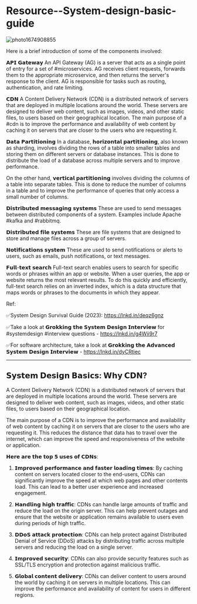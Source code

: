 # Resource--System-design-basic-guide

![photo1674908855](https://user-images.githubusercontent.com/41374671/217578395-e589a283-1f32-43a5-9be5-8a43b3ce8ae0.jpeg)


Here is a brief introduction of  some of the components involved:

𝗔𝗣𝗜 𝗚𝗮𝘁𝗲𝘄𝗮𝘆
An API Gateway (AG) is a server that acts as a single point of entry for a set of #microservices. AG receives client requests, forwards them to the appropriate microservice, and then returns the server's response to the client. AG is responsible for tasks such as routing, authentication, and rate limiting.


𝗖𝗗𝗡
A Content Delivery Network (CDN) is a distributed network of servers that are deployed in multiple locations around the world. These servers are designed to deliver web content, such as images, videos, and other static files, to users based on their geographical location. The main purpose of a #cdn is to improve the performance and availability of web content by caching it on servers that are closer to the users who are requesting it.


𝗗𝗮𝘁𝗮 𝗣𝗮𝗿𝘁𝗶𝘁𝗶𝗼𝗻𝗶𝗻𝗴
In a database, 𝗵𝗼𝗿𝗶𝘇𝗼𝗻𝘁𝗮𝗹 𝗽𝗮𝗿𝘁𝗶𝘁𝗶𝗼𝗻𝗶𝗻𝗴, also known as sharding, involves dividing the rows of a table into smaller tables and storing them on different servers or database instances. This is done to distribute the load of a database across multiple servers and to improve performance.

On the other hand, 𝘃𝗲𝗿𝘁𝗶𝗰𝗮𝗹 𝗽𝗮𝗿𝘁𝗶𝘁𝗶𝗼𝗻𝗶𝗻𝗴 involves dividing the columns of a table into separate tables. This is done to reduce the number of columns in a table and to improve the performance of queries that only access a small number of columns.


𝗗𝗶𝘀𝘁𝗿𝗶𝗯𝘂𝘁𝗲𝗱 𝗺𝗲𝘀𝘀𝗮𝗴𝗶𝗻𝗴 𝘀𝘆𝘀𝘁𝗲𝗺𝘀 
These are used to send messages between distributed components of a system. Examples include Apache #kafka and #rabbitmq.


𝗗𝗶𝘀𝘁𝗿𝗶𝗯𝘂𝘁𝗲𝗱 𝗳𝗶𝗹𝗲 𝘀𝘆𝘀𝘁𝗲𝗺𝘀
These are file systems that are designed to store and manage files across a group of servers.


𝗡𝗼𝘁𝗶𝗳𝗶𝗰𝗮𝘁𝗶𝗼𝗻𝘀 𝘀𝘆𝘀𝘁𝗲𝗺
These are used to send notifications or alerts to users, such as emails, push notifications, or text messages. 


𝗙𝘂𝗹𝗹-𝘁𝗲𝘅𝘁 𝘀𝗲𝗮𝗿𝗰𝗵
Full-text search enables users to search for specific words or phrases within an app or website. When a user queries, the app or website returns the most relevant results. To do this quickly and efficiently, full-text search relies on an inverted index, which is a data structure that maps words or phrases to the documents in which they appear.


Ref:

✅System Design Survival Guide (2023): https://lnkd.in/deqz6gnz

✅Take a look at 𝗚𝗿𝗼𝗸𝗸𝗶𝗻𝗴 𝘁𝗵𝗲 𝗦𝘆𝘀𝘁𝗲𝗺 𝗗𝗲𝘀𝗶𝗴𝗻 𝗜𝗻𝘁𝗲𝗿𝘃𝗶𝗲𝘄 for #systemdesign #interview questions - https://lnkd.in/g4Wii9r7

✅For software architecture, take a look at 𝗚𝗿𝗼𝗸𝗸𝗶𝗻𝗴 𝘁𝗵𝗲 𝗔𝗱𝘃𝗮𝗻𝗰𝗲𝗱 𝗦𝘆𝘀𝘁𝗲𝗺 𝗗𝗲𝘀𝗶𝗴𝗻 𝗜𝗻𝘁𝗲𝗿𝘃𝗶𝗲𝘄 - https://lnkd.in/dyCRtiec

--------------------------------------------------------------------------------------------------------------------------------

## 𝗦𝘆𝘀𝘁𝗲𝗺 𝗗𝗲𝘀𝗶𝗴𝗻 𝗕𝗮𝘀𝗶𝗰𝘀: 𝗪𝗵𝘆 𝗖𝗗𝗡?

A Content Delivery Network (CDN) is a distributed network of servers that are deployed in multiple locations around the world. These servers are designed to deliver web content, such as images, videos, and other static files, to users based on their geographical location.

The main purpose of a CDN is to improve the performance and availability of web content by caching it on servers that are closer to the users who are requesting it. This reduces the distance that data has to travel over the internet, which can improve the speed and responsiveness of the website or application.

𝗛𝗲𝗿𝗲 𝗮𝗿𝗲 𝘁𝗵𝗲 𝘁𝗼𝗽 𝟱 𝘂𝘀𝗲𝘀 𝗼𝗳 𝗖𝗗𝗡𝘀:

1) 𝗜𝗺𝗽𝗿𝗼𝘃𝗲𝗱 𝗽𝗲𝗿𝗳𝗼𝗿𝗺𝗮𝗻𝗰𝗲 𝗮𝗻𝗱 𝗳𝗮𝘀𝘁𝗲𝗿 𝗹𝗼𝗮𝗱𝗶𝗻𝗴 𝘁𝗶𝗺𝗲𝘀: By caching content on servers located closer to the end-users, CDNs can significantly improve the speed at which web pages and other contents load. This can lead to a better user experience and increased engagement.

2) 𝗛𝗮𝗻𝗱𝗹𝗶𝗻𝗴 𝗵𝗶𝗴𝗵 𝘁𝗿𝗮𝗳𝗳𝗶𝗰: CDNs can handle large amounts of traffic and reduce the load on the origin server. This can help prevent outages and ensure that the website or application remains available to users even during periods of high traffic.

3) 𝗗𝗗𝗼𝗦 𝗮𝘁𝘁𝗮𝗰𝗸 𝗽𝗿𝗼𝘁𝗲𝗰𝘁𝗶𝗼𝗻: CDNs can help protect against Distributed Denial of Service (DDoS) attacks by distributing traffic across multiple servers and reducing the load on a single server.

4) 𝗜𝗺𝗽𝗿𝗼𝘃𝗲𝗱 𝘀𝗲𝗰𝘂𝗿𝗶𝘁𝘆: CDNs can also provide security features such as SSL/TLS encryption and protection against malicious traffic.

5) 𝗚𝗹𝗼𝗯𝗮𝗹 𝗰𝗼𝗻𝘁𝗲𝗻𝘁 𝗱𝗲𝗹𝗶𝘃𝗲𝗿𝘆: CDNs can deliver content to users around the world by caching it on servers in multiple locations. This can improve the performance and availability of content for users in different regions.
